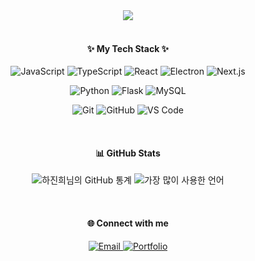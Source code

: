 <div align="center">
<img src="https://capsule-render.vercel.app/api?type=speech&color=gradient&customColorList=14,15&height=300&text=👋%20Hi,%20I'm%20Jinhee%20Ha%20-nl-Frontend%20Developer&fontSize=50&fontAlign=50&fontAlignY=40&fontColor=ffffff&animation=fadeIn" />

<br/>

<!--
<h3 align="center">✨ 안녕하세요! 새로운 도전을 즐기는 프론트엔드 개발자 하진희입니다. ✨</h3>

 <p align="center">
저는 사용자에게 더 나은 경험을 제공하는 웹 서비스를 만드는 것에 즐거움을 느낍니다.<br/>
새로운 기술 학습과 문제 해결을 통해 끊임없이 성장하고 있습니다.
</p> -->


<br/>
<h4 align="center">✨ My Tech Stack ✨</h4>

<p align="center">
<img src="https://img.shields.io/badge/JavaScript-F7DF1E?style=for-the-badge&logo=javascript&logoColor=black" alt="JavaScript" />
<img src="https://img.shields.io/badge/TypeScript-3178C6?style=for-the-badge&logo=typescript&logoColor=white" alt="TypeScript" />
<img src="https://img.shields.io/badge/React-61DAFB?style=for-the-badge&logo=react&logoColor=black" alt="React" />
<img src="https://img.shields.io/badge/Electron-47848F?style=for-the-badge&logo=electron&logoColor=white" alt="Electron" />
<img src="https://img.shields.io/badge/Next.js-000000?style=for-the-badge&logo=nextdotjs&logoColor=white" alt="Next.js" />
</p>

<p align="center">
<img src="https://img.shields.io/badge/Python-3776AB?style=for-the-badge&logo=python&logoColor=white" alt="Python" />
<img src="https://img.shields.io/badge/Flask-000000?style=for-the-badge&logo=flask&logoColor=white" alt="Flask" />
<img src="https://img.shields.io/badge/MySQL-4479A1?style=for-the-badge&logo=mysql&logoColor=white" alt="MySQL" />
</p>

<p align="center">
<img src="https://img.shields.io/badge/Git-F05032?style=for-the-badge&logo=git&logoColor=white" alt="Git" />
<img src="https://img.shields.io/badge/GitHub-181717?style=for-the-badge&logo=github&logoColor=white" alt="GitHub" />
<img src="https://img.shields.io/badge/VS%20Code-007ACC?style=for-the-badge&logo=visualstudiocode&logoColor=white" alt="VS Code" />
</p>
<br/>

<h4 align="center">📊 GitHub Stats</h4>
<p align="center">
<img src="https://github-readme-stats.vercel.app/api?username=your-github-username&show_icons=true&theme=default&hide_border=true&count_private=true" alt="하진희님의 GitHub 통계" />
<img src="https://github-readme-stats.vercel.app/api/top-langs/?username=your-github-username&layout=compact&theme=default&hide_border=true" alt="가장 많이 사용한 언어" />
</p>
<br/>

<h4 align="center">🌐 Connect with me</h4>
<p align="center">    
  <a href="mailto:hajinheee@gmail.com" target="_blank">
        <img src="https://img.shields.io/badge/Email-D14836?style=for-the-badge&logo=Gmail&logoColor=white" alt="Email" />
    </a>
<a href="https://your-portfolio-url.com" target="_blank"><img src="https://img.shields.io/badge/Portfolio-2667FF?style=for-the-badge&logo=About.me&logoColor=white" alt="Portfolio" /></a>   
 <!-- <a href="https://velog.io/@your-username" target="_blank">
        <img src="https://img.shields.io/badge/Velog-20C997?style=for-the-badge&logo=velog&logoColor=white" alt="Velog" />
    </a> -->
</p>
</div>
